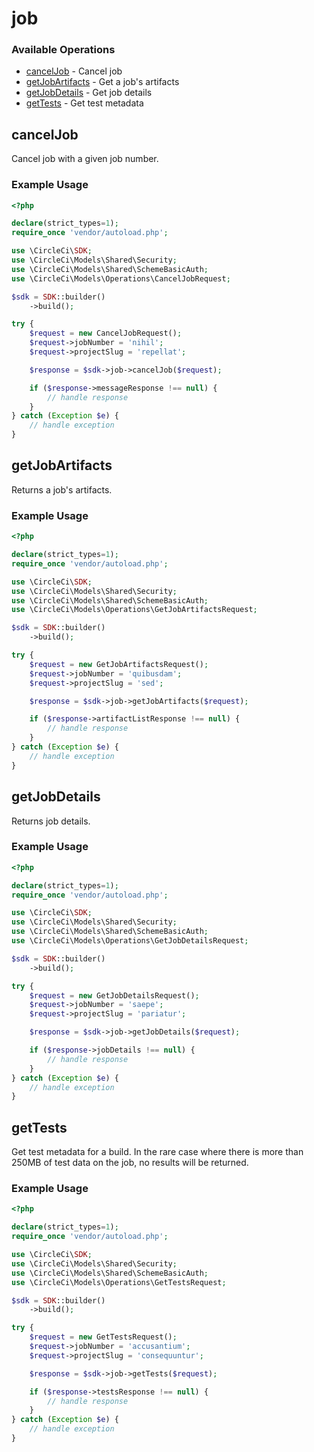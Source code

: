 # job

### Available Operations

* [cancelJob](#canceljob) - Cancel job
* [getJobArtifacts](#getjobartifacts) - Get a job's artifacts
* [getJobDetails](#getjobdetails) - Get job details
* [getTests](#gettests) - Get test metadata

## cancelJob

Cancel job with a given job number.

### Example Usage

```php
<?php

declare(strict_types=1);
require_once 'vendor/autoload.php';

use \CircleCi\SDK;
use \CircleCi\Models\Shared\Security;
use \CircleCi\Models\Shared\SchemeBasicAuth;
use \CircleCi\Models\Operations\CancelJobRequest;

$sdk = SDK::builder()
    ->build();

try {
    $request = new CancelJobRequest();
    $request->jobNumber = 'nihil';
    $request->projectSlug = 'repellat';

    $response = $sdk->job->cancelJob($request);

    if ($response->messageResponse !== null) {
        // handle response
    }
} catch (Exception $e) {
    // handle exception
}
```

## getJobArtifacts

Returns a job's artifacts.

### Example Usage

```php
<?php

declare(strict_types=1);
require_once 'vendor/autoload.php';

use \CircleCi\SDK;
use \CircleCi\Models\Shared\Security;
use \CircleCi\Models\Shared\SchemeBasicAuth;
use \CircleCi\Models\Operations\GetJobArtifactsRequest;

$sdk = SDK::builder()
    ->build();

try {
    $request = new GetJobArtifactsRequest();
    $request->jobNumber = 'quibusdam';
    $request->projectSlug = 'sed';

    $response = $sdk->job->getJobArtifacts($request);

    if ($response->artifactListResponse !== null) {
        // handle response
    }
} catch (Exception $e) {
    // handle exception
}
```

## getJobDetails

Returns job details.

### Example Usage

```php
<?php

declare(strict_types=1);
require_once 'vendor/autoload.php';

use \CircleCi\SDK;
use \CircleCi\Models\Shared\Security;
use \CircleCi\Models\Shared\SchemeBasicAuth;
use \CircleCi\Models\Operations\GetJobDetailsRequest;

$sdk = SDK::builder()
    ->build();

try {
    $request = new GetJobDetailsRequest();
    $request->jobNumber = 'saepe';
    $request->projectSlug = 'pariatur';

    $response = $sdk->job->getJobDetails($request);

    if ($response->jobDetails !== null) {
        // handle response
    }
} catch (Exception $e) {
    // handle exception
}
```

## getTests

Get test metadata for a build. In the rare case where there is more than 250MB of test data on the job, no results will be returned.

### Example Usage

```php
<?php

declare(strict_types=1);
require_once 'vendor/autoload.php';

use \CircleCi\SDK;
use \CircleCi\Models\Shared\Security;
use \CircleCi\Models\Shared\SchemeBasicAuth;
use \CircleCi\Models\Operations\GetTestsRequest;

$sdk = SDK::builder()
    ->build();

try {
    $request = new GetTestsRequest();
    $request->jobNumber = 'accusantium';
    $request->projectSlug = 'consequuntur';

    $response = $sdk->job->getTests($request);

    if ($response->testsResponse !== null) {
        // handle response
    }
} catch (Exception $e) {
    // handle exception
}
```
